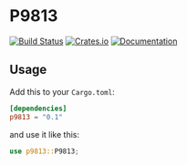 # P9813

[![Build Status](https://travis-ci.com/reitermarkus/p9813-rs.svg?branch=master)](https://travis-ci.com/reitermarkus/p9813-rs)
[![Crates.io](https://img.shields.io/crates/v/p9813.svg)](https://crates.io/crates/p9813)
[![Documentation](https://docs.rs/p9813/badge.svg)](https://docs.rs/p9813)

## Usage

Add this to your `Cargo.toml`:

```toml
[dependencies]
p9813 = "0.1"
```

and use it like this:

```rust
use p9813::P9813;
```
